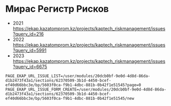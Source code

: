 # Мирас Регистр Рисков

- 2021 https://ekap.kazatomprom.kz/projects/kaptech_riskmanagement/issues?query_id=216
- 2022 https://ekap.kazatomprom.kz/projects/kaptech_riskmanagement/issues?query_id=5991
- 2023 https://ekap.kazatomprom.kz/projects/kaptech_riskmanagement/issues?query_id=6675

```env
PAGE_EKAP_URL_ISSUE_LIST=/user/modules/20dcb0bf-9e0d-4d8d-86da-d1b2473f43a1/sections/62370509-3b1d-4450-bcef-ef40d66bbc3e/bp/5603f0ca-f9b1-4dbc-881b-0b42f1e51545?page=0
PAGE_EKAP_URL_ISSUE_FORM_CREATE=/user/modules/20dcb0bf-9e0d-4d8d-86da-d1b2473f43a1/sections/62370509-3b1d-4450-bcef-ef40d66bbc3e/bp/5603f0ca-f9b1-4dbc-881b-0b42f1e51545/new
```
